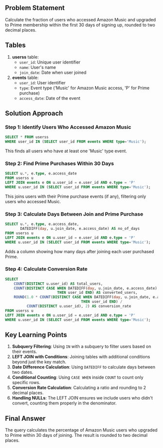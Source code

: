 ## Problem Statement

Calculate the fraction of users who accessed Amazon Music and upgraded to Prime membership within the first 30 days of signing up, rounded to two decimal places.

## Tables

1. **userss** table:
    - `user_id`: Unique user identifier
    - `name`: User's name
    - `join_date`: Date when user joined
2. **events** table:
    - `user_id`: User identifier
    - `type`: Event type ('Music' for Amazon Music access, 'P' for Prime purchase)
    - `access_date`: Date of the event

## Solution Approach

### Step 1: Identify Users Who Accessed Amazon Music

```SQL
SELECT * FROM userss
WHERE user_id IN (SELECT user_id FROM events WHERE type='Music');
```

This finds all users who have at least one 'Music' type event.

### Step 2: Find Prime Purchases Within 30 Days

```SQL
SELECT u.*, e.type, e.access_date
FROM userss u
LEFT JOIN events e ON u.user_id = e.user_id AND e.type = 'P'
WHERE u.user_id IN (SELECT user_id FROM events WHERE type='Music');
```

This joins users with their Prime purchase events (if any), filtering only users who accessed Music.

### Step 3: Calculate Days Between Join and Prime Purchase

```SQL
SELECT u.*, e.type, e.access_date,
       DATEDIFF(day, u.join_date, e.access_date) AS no_of_days
FROM userss u
LEFT JOIN events e ON u.user_id = e.user_id AND e.type = 'P'
WHERE u.user_id IN (SELECT user_id FROM events WHERE type='Music');
```

Adds a column showing how many days after joining each user purchased Prime.

### Step 4: Calculate Conversion Rate

```SQL
SELECT
    COUNT(DISTINCT u.user_id) AS total_users,
    COUNT(DISTINCT CASE WHEN DATEDIFF(day, u.join_date, e.access_date) <= 30
                        THEN user_id END) AS converted_users,
    ROUND(1.0 * COUNT(DISTINCT CASE WHEN DATEDIFF(day, u.join_date, e.access_date) <= 30
                                   THEN user_id END) /
          COUNT(DISTINCT u.user_id), 2) AS conversion_rate
FROM userss u
LEFT JOIN events e ON u.user_id = e.user_id AND e.type = 'P'
WHERE u.user_id IN (SELECT user_id FROM events WHERE type='Music');
```

## Key Learning Points

1. **Subquery Filtering**: Using `IN` with a subquery to filter users based on their events.
2. **LEFT JOIN with Conditions**: Joining tables with additional conditions beyond just the key match.
3. **Date Difference Calculation**: Using `DATEDIFF` to calculate days between two dates.
4. **Conditional Counting**: Using `CASE WHEN` inside `COUNT` to count only specific rows.
5. **Conversion Rate Calculation**: Calculating a ratio and rounding to 2 decimal places.
6. **Handling NULLs**: The LEFT JOIN ensures we include users who didn't convert, counting them properly in the denominator.

## Final Answer

The query calculates the percentage of Amazon Music users who upgraded to Prime within 30 days of joining. The result is rounded to two decimal places.